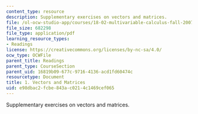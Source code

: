 ```yaml
---
content_type: resource
description: Supplementary exercises on vectors and matrices.
file: /ol-ocw-studio-app/courses/18-02-multivariable-calculus-fall-2007/e98dbac2fcbe843ac0214c1469cef065_vectors_matrices.pdf
file_size: 682298
file_type: application/pdf
learning_resource_types:
- Readings
license: https://creativecommons.org/licenses/by-nc-sa/4.0/
ocw_type: OCWFile
parent_title: Readings
parent_type: CourseSection
parent_uid: 16819b09-677c-9716-4136-acd1fd60474c
resourcetype: Document
title: 1. Vectors and Matrices
uid: e98dbac2-fcbe-843a-c021-4c1469cef065
---
```

Supplementary exercises on vectors and matrices.